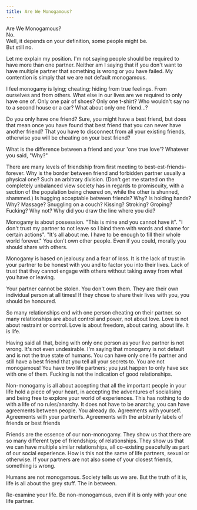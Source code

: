 ```yaml
---
title: Are We Monogamous?
---
```


Are We Monogamous?   
No.   
Well, it depends on your definition, some people might be.   
But still no.

Let me explain my position. I'm not saying people should be required to have more than one partner. Neither am I saying that if you don't want to have multiple partner that something is wrong or you have failed. My contention is simply that we are not default monogamous.

I feel monogamy is lying; cheating; hiding from true feelings. From ourselves and from others. What else in our lives are we required to only have one of. Only one pair of shoes? Only one t-shirt? Who wouldn't say no to a second house or a car? What about only one friend...?

Do you only have one friend? Sure, you might have a best friend, but does that mean once you have found that best friend that you can never have another friend? That you have to disconnect from all your existing friends, otherwise you will be cheating on your best friend?

What is the difference between a friend and your 'one true love'?
Whatever you said, "Why?"

There are many levels of friendship from first meeting to best-est-friends-forever. Why is the border between friend and forbidden partner usually a physical one? Such an arbitrary division. (Don't get me started on the completely unbalanced view society has in regards to promiscuity, with a section of the population being cheered on, while the other is shunned, shammed.) Is hugging acceptable between friends? Why? Is holding hands? Why? Massage? Snuggling on a couch? Kissing? Stroking? Groping? Fucking? Why not? Why did you draw the line where you did?

Monogamy is about possession. "This is mine and you cannot have it". "I don't trust my partner to not leave so I bind them with words and shame for certain actions". "It's all about me. I have to be enough to fill their whole world forever." You don't own other people. Even if you could, morally you should share with others.

Monogamy is based on jealousy and a fear of loss. It is the lack of trust in your partner to be honest with you and to factor you into their lives. Lack of trust that they cannot engage with others without taking away from what you have or leaving.

Your partner cannot be stolen. You don't own them. They are their own individual person at all times! If they chose to share their lives with you, you should be honoured.

So many relationships end with one person cheating on their partner. so many relationships are about control and power, not about love. Love is not about restraint or control. Love is about freedom, about caring, about life. It is life.

Having said all that, being with only one person as your live partner is not wrong. It's not even undesirable. I'm saying that monogamy is not default and is not the true state of humans. You can have only one life partner and still have a best friend that you tell all your secrets to. You are not monogamous! You have two life partners; you just happen to only have sex with one of them. Fucking is not the indication of good relationships.

Non-monogamy is all about accepting that all the important people in your life hold a piece of your heart, in accepting the adventures of socialising and being free to explore your world of experiences. This has nothing to do with a life of no rules/anarchy. It does not have to be anarchy, you can have agreements between people. You already do. Agreements with yourself. Agreements with your partner/s. Agreements with the arbitrarily labels of friends or best friends

Friends are the essence of our non-monogamy. They show us that there are so many different type of friendships; of relationships. They show us that we can have multiple similar relationships, all co-existing peacefully as part of our social experience. How is this not the same of life partners, sexual or otherwise. If your partners are not also some of your closest friends, something is wrong.

Humans are not monogamous. Society tells us we are. But the truth of it is, life is all about the grey stuff. The in between.

Re-examine your life. Be non-monogamous, even if it is only with your one life partner.
